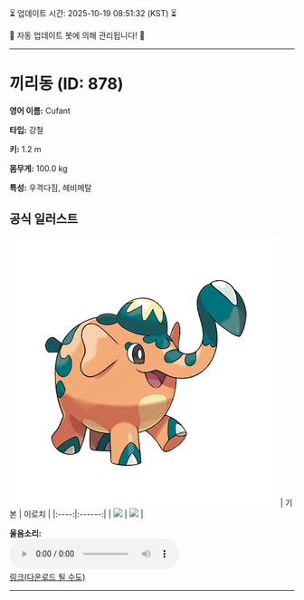 
⏳ 업데이트 시간: 2025-10-19 08:51:32 (KST) ⏳

🤖 자동 업데이트 봇에 의해 관리됩니다! 🤖

---

# 끼리동 (ID: 878)
**영어 이름:** Cufant

**타입:** 강철

**키:** 1.2 m

**몸무게:** 100.0 kg

**특성:** 우격다짐, 헤비메탈

## 공식 일러스트
![](https://raw.githubusercontent.com/PokeAPI/sprites/master/sprites/pokemon/other/official-artwork/878.png)
| 기본 | 이로치 |
|:----:|:------:|
| <img src="http://play.pokemonshowdown.com/sprites/ani/cufant.gif" width="200"> | <img src="http://play.pokemonshowdown.com/sprites/ani-shiny/cufant.gif" width="200"> |

**울음소리:**<br><audio controls src="https://raw.githubusercontent.com/PokeAPI/cries/main/cries/pokemon/latest/878.ogg"></audio><br> [링크(다운로드 될 수도)](https://raw.githubusercontent.com/PokeAPI/cries/main/cries/pokemon/latest/878.ogg)


---
